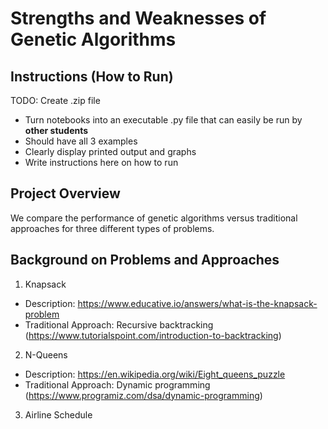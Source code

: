 # Strengths and Weaknesses of Genetic Algorithms

## Instructions (How to Run)

TODO: Create .zip file
- Turn notebooks into an executable .py file that can easily be run by **other students**
- Should have all 3 examples
- Clearly display printed output and graphs
- Write instructions here on how to run

## Project Overview
We compare the performance of genetic algorithms versus traditional approaches for three different types of problems.

## Background on Problems and Approaches
1. Knapsack
  -  Description: https://www.educative.io/answers/what-is-the-knapsack-problem
  -  Traditional Approach: Recursive backtracking (https://www.tutorialspoint.com/introduction-to-backtracking)
2. N-Queens
  - Description: https://en.wikipedia.org/wiki/Eight_queens_puzzle
  - Traditional Approach: Dynamic programming (https://www.programiz.com/dsa/dynamic-programming)
3. Airline Schedule
